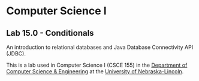 # Computer Science I
## Lab 15.0 - Conditionals

An introduction to relational databases and Java Database Connectivity API (JDBC).

This is a lab used in Computer Science I (CSCE 155) in the [Department of Computer Science & Engineering](https://cse.unl.edu) at the [University of Nebraska-Lincoln](https://unl.edu).